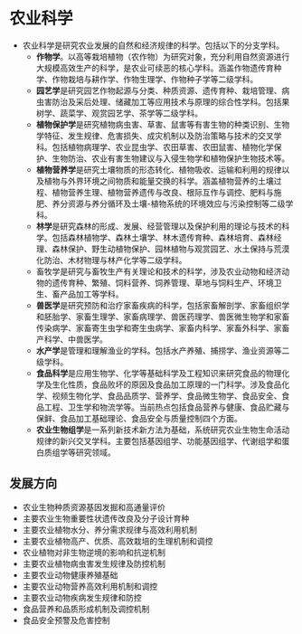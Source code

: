 # 农业科学

* 农业科学是研究农业发展的自然和经济规律的科学。包括以下的分支学科。
  * **作物学**。以高等栽培植物（农作物）为研究对象，充分利用自然资源进行大规模高效生产的科学，是农业可续恶的核心学科。涵盖作物遗传育种学、作物栽培与耕作学、作物生理学、作物种子学等二级学科。
  * **园艺学**是研究园艺作物起源与分类、种质资源、遗传育种、栽培管理、病虫害防治及采后处理、储藏加工等应用技术与原理的综合性学科。包括果树学、蔬菜学、观赏园艺学、茶学等二级学科。
  * **植物保护学**是研究植物病虫害、草害、鼠害等有害生物的种类识别、生物学特征、发生规律、危害损失、成灾机制以及防治策略与技术的交叉学科。包括植物病理学、农业昆虫学、农田草害、农田鼠害、植物化学保护、生物防治、农业有害生物建议与入侵生物学和植物保护生物技术等。
  * **植物营养学**是研究土壤物质的形态转化、植物吸收、运输和利用的规律以及植物与外界环境之间物质和能量交换的科学。涵盖植物营养的土壤过程、植物营养生理、植物营养遗传与改良、根际互作与调控、肥料与施肥、养分资源与养分循环及土壤-植物系统的环境效应与污染控制等二级学科。
  * **林学**是研究森林的形成、发展、经营管理以及保护利用的理论与技术的科学。包括森林植物学、森林土壤学、林木遗传育种、森林培育、森林经理、森林保护、野生动植物保护、园林植物与观赏园艺、水土保持与荒漠化防治、木材物理与林产化学等二级学科。
  * 畜牧学是研究与畜牧生产有关理论和技术的科学，涉及农业动物和经济动物的遗传育种、繁殖、饲料营养、饲养管理、草地与饲料生产、环境卫生、畜产品加工等学科。
  * **兽医学**是研究预防和治疗家畜疾病的科学，包括家畜解剖学、家畜组织学和胚胎学、家畜生理学、家畜病理学、兽医药理学、兽医微生物学和家畜传染病学、家畜寄生虫学和寄生虫病学、家畜内科学、家畜外科学、家畜产科学、中兽医学。
  * **水产学**是管理和理解渔业的学科。包括水产养殖、捕捞学、渔业资源等二级学科。
  * **食品科学**是应用生物学、化学等基础科学及工程知识来研究食品的物理化学及生化性质，食品败坏的原因及食品加工原理的一门科学。涉及食品化学、视频生物化学、食品品质学、营养学、食品微生物学、食品安全、食品工程、卫生学和物流学等。当前热点包括食品营养与健康、食品贮藏与保鲜、食品加工基础理论、食品安全与质量控制四个方面。
  * **农业生物组学**是一系列新技术新方法为基础，系统研究农业生物生命活动规律的新兴交叉学科。主要包括基因组学、功能基因组学、代谢组学和蛋白质组学等研究领域。
  
## 发展方向

* 农业生物种质资源基因发掘和高通量评价
* 主要农业生物重要性状遗传改良及分子设计育种
* 主要农业植物水分、养分需求规律与高效利用机制
* 主要农业植物高产、优质、高效栽培的生理机制和调控
* 农业植物对非生物逆境的影响和抗逆机制
* 主要农业植物病虫害发生规律及防控机制
* 主要农业动物健康养殖基础
* 主要农业动物营养高效利用机制和调控
* 主要农业动物疾病发生规律和防控
* 食品营养和品质形成机制及调控机制
* 食品安全预警及危害控制
  